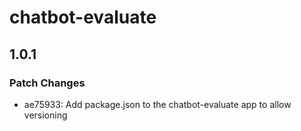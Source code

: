 # chatbot-evaluate

## 1.0.1

### Patch Changes

- ae75933: Add package.json to the chatbot-evaluate app to allow versioning
